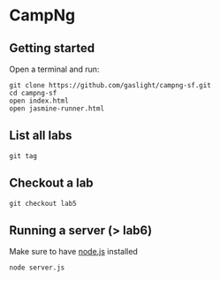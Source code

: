 # CampNg

## Getting started
Open a terminal and run:
```
git clone https://github.com/gaslight/campng-sf.git
cd campng-sf
open index.html
open jasmine-runner.html
```

## List all labs
```
git tag
```

## Checkout a lab
```
git checkout lab5
```

## Running a server (> lab6)
Make sure to have [node.js](http://nodejs.org/) installed

```
node server.js
```